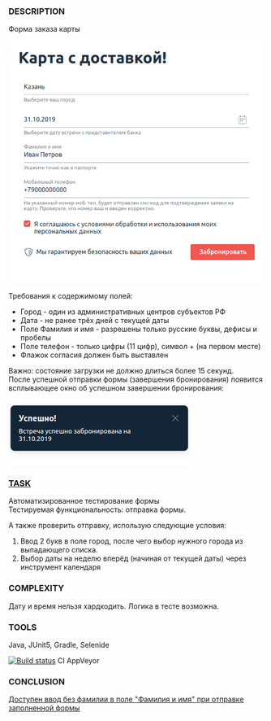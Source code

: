 ### DESCRIPTION

Форма заказа карты

![img.png](src/test/resources/img.png)

Требования к содержимому полей:
* Город - один из административных центров субъектов РФ
* Дата - не ранее трёх дней с текущей даты
* Поле Фамилия и имя - разрешены только русские буквы, дефисы и пробелы
* Поле телефон - только цифры (11 цифр), символ + (на первом месте)
* Флажок согласия должен быть выставлен  

Важно: состояние загрузки не должно длиться более 15 секунд.  
После успешной отправки формы (завершения бронирования) появится всплывающее окно об успешном завершении бронирования:

![img_1.png](src/test/resources/img_1.png)

### [TASK](https://github.com/netology-code/aqa-homeworks/tree/master/selenide)

Автоматизированное тестирование формы  
Тестируемая функциональность: отправка формы.

А также проверить отправку, использую следующие условия:
1. Ввод 2 букв в поле город, после чего выбор нужного города из выпадающего списка.
1. Выбор даты на неделю вперёд (начиная от текущей даты) через инструмент календаря

### COMPLEXITY

Дату и время нельзя хардкодить.
Логика в тесте возможна.

### TOOLS

Java, JUnit5, Gradle, Selenide

[![Build status](https://ci.appveyor.com/api/projects/status/jjpc87uq6dv0haps?svg=true)](https://ci.appveyor.com/project/Kasparidi/carddelivery) CI AppVeyor

### CONCLUSION

[Доступен ввод без фамилии в поле "Фамилия и имя" при отправке заполненной формы](https://github.com/Kasparidi/CardDelivery/issues/1)

